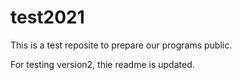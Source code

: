 # test2021

This is a test reposite to prepare our programs public.

For testing version2, thie readme is updated.
